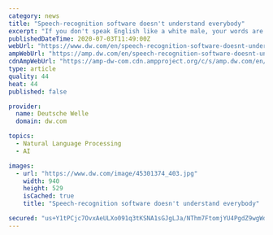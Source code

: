 ```yaml
---
category: news
title: "Speech-recognition software doesn't understand everybody"
excerpt: "If you don't speak English like a white male, your words are less likely to be correctly interpreted. Digital voice assistants have to be trained -- women and African Americans figure less in the samples used."
publishedDateTime: 2020-07-03T11:49:00Z
webUrl: "https://www.dw.com/en/speech-recognition-software-doesnt-understand-everybody/av-54038584"
ampWebUrl: "https://amp.dw.com/en/speech-recognition-software-doesnt-understand-everybody/av-54038584"
cdnAmpWebUrl: "https://amp-dw-com.cdn.ampproject.org/c/s/amp.dw.com/en/speech-recognition-software-doesnt-understand-everybody/av-54038584"
type: article
quality: 44
heat: 44
published: false

provider:
  name: Deutsche Welle
  domain: dw.com

topics:
  - Natural Language Processing
  - AI

images:
  - url: "https://www.dw.com/image/45301374_403.jpg"
    width: 940
    height: 529
    isCached: true
    title: "Speech-recognition software doesn't understand everybody"

secured: "us+Y1tPCjc7OvxAeULXo091q3tKSNA1sGJgLJa/NThm7FtomjYU4PgdZ9wgWdmCMTBhp9CH3Cj866Y228fmwVqyCdH6ILhZL9e7NYg4wiRqb3L5bNfqOlYsoxjh4StuUbiEVTctOJKvZPudouA9424g6D72SBB68R3QfWJvpZe9D03EmDr2K4sUp183kAioGntpoOxJJkKv+NleLyqARM67xUdQ8S7oR1mY6UuGHdARU2UIb61gkyXKlz9HYspJ8OwG3MhIvAZ0UgX7YFwy+b0yQ/KZlTZHFepSpaaKxfRfM2fL3xzJYgzCp480sPvKgx274BESbxto8fNX++kU0Xw==;pFF/ftqtfKFPIXI3sy6Bgw=="
---
```


